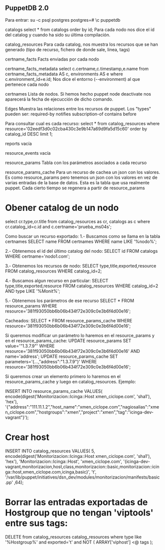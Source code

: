 ## PuppetDB 2.0 ##

Para entrar:
su -c psql postgres
postgres=# \c puppetdb



catalogs
select * from catalogs order by id;
  Para cada nodo nos dice el id del catalog y cuando ha sido su última compilación.

catalog_resources
  Para cada catalog, nos muestra los recursos que se han generado (tipo de recurso, fichero de donde sale, linea, tags)

certname_facts
  Facts enviadas por cada nodo

certname_facts_metadata
select c.certname,c.timestamp,e.name from certname_facts_metadata AS c, environments AS e where c.environment_id=e.id;
  Nos dice el entorno (--environment) al que pertenece cada nodo

certnames
  Lista de nodos. Si hemos hecho puppet node deactivate nos aparecerá la fecha de ejecucción de dicho comando.

Edges
  Muestra las relaciones entre los recursos de puppet.
  Los "types" pueden ser: 
    required-by
    notifies
    subscription-of
    contains
    before

  Para consultar cual es cada recurso:
  select * from catalog_resources where resource='02eedf3d0c02cba430c3e9b147a69d9fa5d15c60' order by catalog_id DESC limit 1;

reports
  vacía

resource_events
  vacía

resource_params
  Tabla con los parámetros asociados a cada recurso

resource_params_cache
  Para un recurso de cachea un json con los valores. Es como resource_params pero tenemos un json con los valores en vez de varias entradas de la base de datos.
  Esta es la tabla que usa realmente puppet. Cada cierto tiempo se regenera a partir de resource_params


# Obener catalog de un nodo
select cr.type,cr.title from catalog_resources as cr, catalogs as c where cr.catalog_id=c.id and c.certname='prueba_ms04s';



Como buscar un recurso exportado:
1.- Buscamos como se llama en la tabla certnames
  SELECT name FROM certnames WHERE name LIKE '%nodo%';

2.- Obtenemos el id del último catalog del nodo:
  SELECT id FROM catalogs WHERE certname='nodo1.com';  

3.- Obtenemos los recursos de nodo:
  SELECT type,title,exported,resource FROM catalog_resources WHERE catalog_id=2;

4.- Buscamos algun recurso en particular:
  SELECT type,title,exported,resource FROM catalog_resources WHERE catalog_id=2 AND type LIKE '%Monit%';

5.- Obtenemos los parámetros de ese recurso
  SELECT * FROM resource_params WHERE resource='381f93050bb6b06b434f72e309c0e3b6f4d00e16';

  Cacheados: SELECT * FROM resource_params_cache WHERE resource='381f93050bb6b06b434f72e309c0e3b6f4d00e16';


Si queremos modificar un parámetro lo haremos en el resource_params y en el resource_params_cache:
UPDATE resource_params SET value='"1.3.7.9"' WHERE resource='381f93050bb6b06b434f72e309c0e3b6f4d00e16' AND name='address';
UPDATE resource_params_cache SET parameters='{...,"address":"1.3.7.9"}' WHERE resource='381f93050bb6b06b434f72e309c0e3b6f4d00e16';


Si queremos crear un elemento primero lo haremos en el resource_params_cache y luego en catalog_resources.
Ejemplo:

INSERT INTO resource_params_cache VALUES(
encode(digest('Monitorizacion::Icinga::Host xmen_ciclope.com', 'sha1'), 'hex'),
'{"address":"111.11.1.2","host_name":"xmen_ciclope.com","nagiosalias":"xmen_ciclope.com","hostgroups":"xmen","project":"xmen","tag":"icinga-dev-vagrant"}');


# Crear host
INSERT INTO catalog_resources VALUES(
5,
encode(digest('Monitorizacion::Icinga::Host xmen_ciclope.com', 'sha1'), 'hex'),
'Monitorizacion::Icinga::Host',
'xmen_ciclope.com',
'{icinga-dev-vagrant,monitorizacion,host,class,monitorizacion::basic,monitorizacion::icinga::host,xmen_ciclope.com,icinga,basic}',
't',
'/var/lib/puppet/initiatives/dsn_dev/modules/monitorizacion/manifests/basic.pp'
,64);


# Borrar las entradas exportadas de Hostgroup que no tengan 'viptools' entre sus tags:
DELETE from catalog_resources catalog_resources where type like '%Hostgroup%' and exported='t' and NOT ( ARRAY['viphost'] <@ tags );
